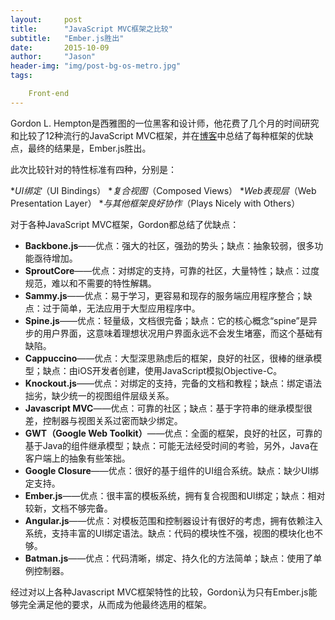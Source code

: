 ```yaml
---
layout:     post
title:      "JavaScript MVC框架之比较"
subtitle:   "Ember.js胜出"
date:       2015-10-09 
author:     "Jason"
header-img: "img/post-bg-os-metro.jpg"
tags:

    Front-end
---
```

Gordon L. Hempton是西雅图的一位黑客和设计师，他花费了几个月的时间研究和比较了12种流行的JavaScript MVC框架，并在[博客](http://codebrief.com/2012/01/the-top-10-javascript-mvc-frameworks-reviewed/)中总结了每种框架的优缺点，最终的结果是，Ember.js胜出。

此次比较针对的特性标准有四种，分别是：

**UI绑定*（UI Bindings）
**复合视图*（Composed Views）
**Web表现层*（Web Presentation Layer）
**与其他框架良好协作*（Plays Nicely with Others）

对于各种JavaScript MVC框架，Gordon都总结了优缺点：

* **Backbone.js**——优点：强大的社区，强劲的势头；缺点：抽象较弱，很多功能亟待增加。
* **SproutCore**——优点：对绑定的支持，可靠的社区，大量特性；缺点：过度规范，难以和不需要的特性解耦。
* **Sammy.js**——优点：易于学习，更容易和现存的服务端应用程序整合；缺点：过于简单，无法应用于大型应用程序中。
* **Spine.js**——优点：轻量级，文档很完备；缺点：它的核心概念“spine”是异步的用户界面，这意味着理想状况用户界面永远不会发生堵塞，而这个基础有缺陷。
* **Cappuccino**——优点：大型深思熟虑后的框架，良好的社区，很棒的继承模型；缺点：由iOS开发者创建，使用JavaScript模拟Objective-C。
* **Knockout.js**——优点：对绑定的支持，完备的文档和教程；缺点：绑定语法拙劣，缺少统一的视图组件层级关系。
* **Javascript MVC**——优点：可靠的社区；缺点：基于字符串的继承模型很差，控制器与视图关系过密而缺少绑定。
* **GWT（Google Web Toolkit）**——优点：全面的框架，良好的社区，可靠的基于Java的组件继承模型；缺点：可能无法经受时间的考验，另外，Java在客户端上的抽象有些笨拙。
* **Google Closure**——优点：很好的基于组件的UI组合系统。缺点：缺少UI绑定支持。
* **Ember.js**——优点：很丰富的模板系统，拥有复合视图和UI绑定；缺点：相对较新，文档不够完备。
* **Angular.js**——优点：对模板范围和控制器设计有很好的考虑，拥有依赖注入系统，支持丰富的UI绑定语法。缺点：代码的模块性不强，视图的模块化也不够。
* **Batman.js**——优点：代码清晰，绑定、持久化的方法简单；缺点：使用了单例控制器。

经过对以上各种Javascript MVC框架特性的比较，Gordon认为只有Ember.js能够完全满足他的要求，从而成为他最终选用的框架。

